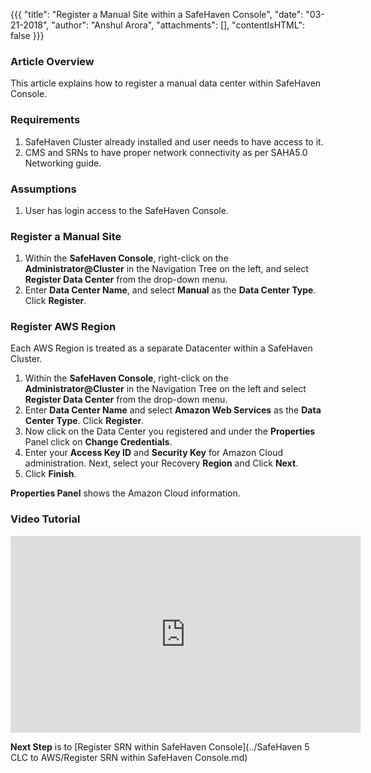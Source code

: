 
{{{
  "title": "Register a Manual Site within a SafeHaven Console",
  "date": "03-21-2018",
  "author": "Anshul Arora",
  "attachments": [],
  "contentIsHTML": false
}}}

### Article Overview
This article explains how to register a manual data center within SafeHaven Console.

### Requirements
1. SafeHaven Cluster already installed and user needs to have access to it.
2. CMS and SRNs to have proper network connectivity as per SAHA5.0 Networking guide.

### Assumptions
1. User has login access to the SafeHaven Console.

### Register a Manual Site

1. Within the **SafeHaven Console**, right-click on the **Administrator@Cluster** in the Navigation Tree on the left, and select **Register Data Center** from the drop-down menu.
2. Enter **Data Center Name**, and select **Manual** as the **Data Center Type**. Click **Register**.

### Register AWS Region
Each AWS Region is treated as a separate Datacenter within a SafeHaven Cluster.

1. Within the **SafeHaven Console**, right-click on the **Administrator@Cluster** in the Navigation Tree on the left and select **Register Data Center** from the drop-down menu.
2. Enter **Data Center Name** and select **Amazon Web Services** as the **Data Center Type**. Click **Register**.
3. Now click on the Data Center you registered and under the **Properties** Panel click on **Change Credentials**.
4. Enter your **Access Key ID** and **Security Key** for Amazon Cloud administration. Next, select your Recovery **Region** and Click **Next**.
5. Click **Finish**.

**Properties Panel** shows the Amazon Cloud information.

### Video Tutorial
<p>
<iframe width="560" height="315" src="https://www.youtube.com/embed/3YIipzanYrk" frameborder="0" allow="autoplay; encrypted-media" allowfullscreen></iframe>
</p>

**Next Step** is to [Register SRN within SafeHaven Console](../SafeHaven 5 CLC to AWS/Register SRN within SafeHaven Console.md)

